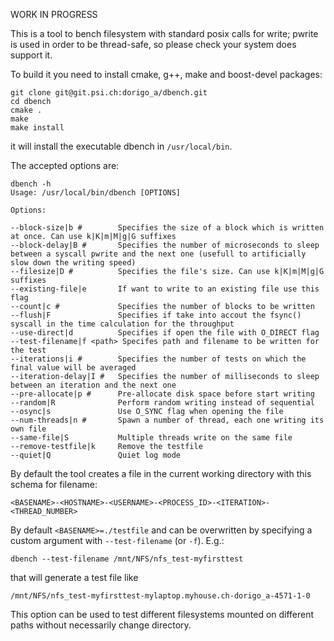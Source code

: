 WORK IN PROGRESS

This is a tool to bench filesystem with standard posix calls for write; 
pwrite is used in order to be thread-safe, so please check your system does 
support it.

To build it you need to install cmake, g++, make and boost-devel packages:
```
git clone git@git.psi.ch:dorigo_a/dbench.git
cd dbench
cmake .
make
make install
```
it will install the executable dbench in `/usr/local/bin`.

The accepted options are:
```
dbench -h
Usage: /usr/local/bin/dbench [OPTIONS]

Options:

--block-size|b #		Specifies the size of a block which is written at once. Can use k|K|m|M|g|G suffixes
--block-delay|B #		Specifies the number of microseconds to sleep between a syscall pwrite and the next one (usefull to artificially slow down the writing speed)
--filesize|D #			Specifies the file's size. Can use k|K|m|M|g|G suffixes
--existing-file|e		If want to write to an existing file use this flag
--count|c #			    Specifies the number of blocks to be written
--flush|F			    Specifies if take into accout the fsync() syscall in the time calculation for the throughput
--use-direct|d			Specifies if open the file with O_DIRECT flag
--test-filename|f <path> Specifes path and filename to be written for the test
--iterations|i #		Specifies the number of tests on which the final value will be averaged
--iteration-delay|I #	Specifies the number of milliseconds to sleep between an iteration and the next one
--pre-allocate|p #		Pre-allocate disk space before start writing
--random|R			    Perform random writing instead of sequential
--osync|s			    Use O_SYNC flag when opening the file 
--num-threads|n #		Spawn a number of thread, each one writing its own file
--same-file|S			Multiple threads write on the same file
--remove-testfile|k		Remove the testfile
--quiet|Q		        Quiet log mode
```

By default the tool creates a file in the current working directory with this 
schema for filename:
```
<BASENAME>-<HOSTNAME>-<USERNAME>-<PROCESS_ID>-<ITERATION>-<THREAD_NUMBER>
```
By default `<BASENAME>=./testfile` and can be overwritten by specifying a 
custom argument with `--test-filename` (or `-f`). E.g.:
```
dbench --test-filename /mnt/NFS/nfs_test-myfirsttest
```
that will generate a test file like
```
/mnt/NFS/nfs_test-myfirsttest-mylaptop.myhouse.ch-dorigo_a-4571-1-0
```
This option can be used to test different filesystems mounted on different paths 
 without necessarily change directory.

